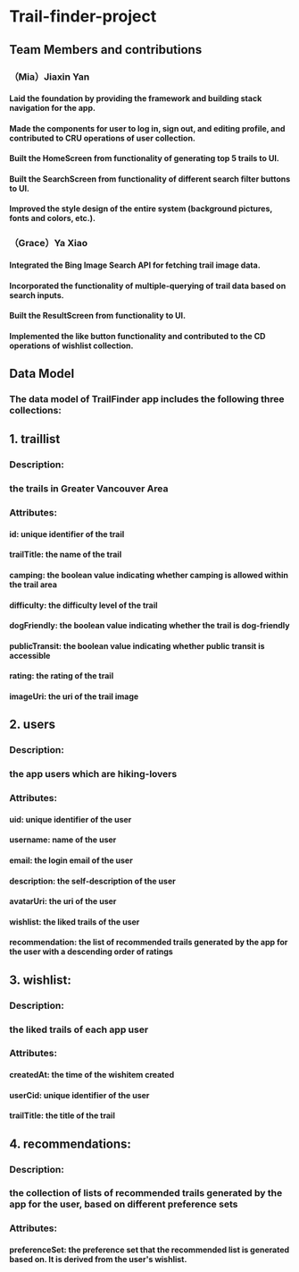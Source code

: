 # Trail-finder-project
## Team Members and contributions
### （Mia）Jiaxin Yan
#### Laid the foundation by providing the framework and building stack navigation for the app.
#### Made the components for user to log in, sign out, and editing profile, and contributed to CRU operations of user collection.
#### Built the HomeScreen from functionality of generating top 5 trails to UI.
#### Built the SearchScreen from functionality of different search filter buttons to UI.
#### Improved the style design of the entire system (background pictures, fonts and colors, etc.).

### （Grace）Ya Xiao
#### Integrated the Bing Image Search API for fetching trail image data.
#### Incorporated the functionality of multiple-querying of trail data based on search inputs.
#### Built the ResultScreen from functionality to UI.
#### Implemented the like button functionality and contributed to the CD operations of wishlist collection.


## Data Model
### The data model of TrailFinder app includes the following three collections:

## 1. traillist
### Description:
### the trails in Greater Vancouver Area

### Attributes:
#### id: unique identifier of the trail

#### trailTitle: the name of the trail

#### camping: the boolean value indicating whether camping is allowed within the trail area

#### difficulty: the difficulty level of the trail

#### dogFriendly: the boolean value indicating whether the trail is dog-friendly

#### publicTransit: the boolean value indicating whether public transit is accessible

#### rating: the rating of the trail

#### imageUri: the uri of the trail image


## 2. users
### Description:
### the app users which are hiking-lovers

### Attributes:
#### uid: unique identifier of the user

#### username: name of the user

#### email: the login email of the user

#### description: the self-description of the user

#### avatarUri: the uri of the user

#### wishlist: the liked trails of the user

#### recommendation: the list of recommended trails generated by the app for the user with a descending order of ratings


## 3. wishlist:
### Description:
### the liked trails of each app user

### Attributes:
#### createdAt: the time of the wishitem created

#### userCid: unique identifier of the user

#### trailTitle: the title of the trail



## 4. recommendations:
### Description:
### the collection of lists of recommended trails generated by the app for the user, based on different preference sets

### Attributes:
#### preferenceSet: the preference set that the recommended list is generated based on. It is derived from the user's wishlist.